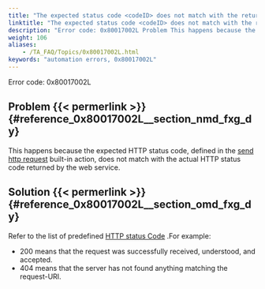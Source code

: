 ```yaml
--- 
title: "The expected status code <codeID> does not match with the returned code <codeID>."
linktitle: "The expected status code <codeID> does not match with the returned code <codeID>."
description: "Error code: 0x80017002L Problem This happens because the expected HTTP status code, defined in the send http request built-in action, does not match with the actual HTTP status code returned by the ..."
weight: 106
aliases: 
    - /TA_FAQ/Topics/0x80017002L.html
keywords: "automation errors, 0x80017002L"
---
```


Error code: 0x80017002L

## Problem {{< permerlink >}} {#reference_0x80017002L__section_nmd_fxg_dy} 

This happens because the expected HTTP status code, defined in the [send http request](/automation-guide/action-based-testing-language/built-in-actions/system-actions/web-services/send-http-request) built-in action, does not match with the actual HTTP status code returned by the web service.

## Solution {{< permerlink >}} {#reference_0x80017002L__section_omd_fxg_dy} 

Refer to the list of predefined [HTTP status Code](https://www.w3.org/Protocols/rfc2616/rfc2616-sec10.html) .For example:

-   200 means that the request was successfully received, understood, and accepted.
-   404 means that the server has not found anything matching the request-URI.



